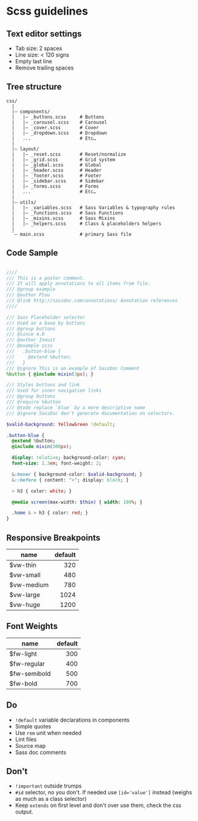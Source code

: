 # Scss guidelines

## Text editor settings
- Tab size: 2 spaces
- Line size: < 120 signs
- Empty last line
- Remove trailing spaces

## Tree structure
```
css/
  |
  |– components/
  |   |– _buttons.scss     # Buttons
  |   |– _carousel.scss    # Carousel
  |   |– _cover.scss       # Cover
  |   |– _dropdown.scss    # Dropdown
  |   ...                  # Etc…
  |
  |– layout/
  |   |– _reset.scss       # Reset/normalize
  |   |– _grid.scss        # Grid system
  |   |– _global.scss      # Global
  |   |– _header.scss      # Header
  |   |– _footer.scss      # Footer
  |   |– _sidebar.scss     # Sidebar
  |   |– _forms.scss       # Forms
  |   ...                  # Etc…
  |
  |– utils/
  |   |– _variables.scss   # Sass Variables & typography rules
  |   |– _functions.scss   # Sass Functions
  |   |– _mixins.scss      # Sass Mixins
  |   |– _helpers.scss     # Class & placeholders helpers
  |
  `– main.scss             # primary Sass file
```
## Code Sample

``` Sass

////
/// This is a poster comment.
/// It will apply annotations to all items from file.
/// @group example
/// @author Plou
/// @link http://sassdoc.com/annotations/ Annotation references
////

/// Sass Placeholder selector
/// Used as a base by buttons
/// @group buttons
/// @since 4.0
/// @author Inouit
/// @example scss
///   .button-blue {
///     @extend %button;
///   }
/// @ignore This is an example of SassDoc Comment
%button { @include mixin(3px); }

/// Styles buttons and link
/// Used for inner navigation links
/// @group buttons
/// @require %button
/// @todo replace `blue` by a more descriptive name
/// @ignore SassDoc don't generate documentation on selectors.

$valid-background: YellowGreen !default;

.button-blue {
  @extend %button;
  @include mixin(300px);

  display: relative; background-color: cyan;
  font-size: 1.3em; font-weight: 2;

  &:hover { background-color: $valid-background; }
  &::before { content: ">"; display: block; }

  > h3 { color: white; }

  @media screen(max-width: $thin) { width: 100%; }

  .home & > h3 { color: red; }
}
```

## Responsive Breakpoints

| name      | default |
| --------- | ------: |
| $vw-thin   | 320     |
| $vw-small  | 480     |
| $vw-medium | 780     |
| $vw-large  | 1024    |
| $vw-huge   | 1200    |

## Font Weights

| name          | default |
| ------------- | ------: |
| $fw-light     | 300     |
| $fw-regular   | 400     |
| $fw-semibold  | 500     |
| $fw-bold      | 700     |

## Do
- `!default` variable declarations in components
- Simple quotes
- Use `rem` unit when needed
- Lint files
- Source map
- Sass doc comments

## Don't
- `!important` outside trumps
- `#id` selector, no you don't. If needed use `[id='value']` instead (weighs as much as a class selector)
- Keep `extends` on first level and don't over use them, check the css output.
